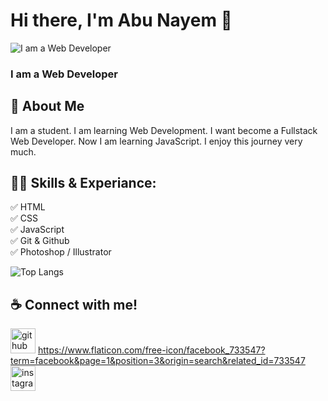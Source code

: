 # Hi there, I'm Abu Nayem 👋

![I am a Web Developer](https://wallpapers.com/images/hd/website-background-e3ttfyugioqlru1w.jpg)

### I am a Web Developer

## 🚀 About Me

I am a student. I am learning Web Development. I want become a Fullstack Web Developer. Now I am learning JavaScript. I enjoy this journey very much.   

## 👨‍🎓 Skills & Experiance:

✅ HTML <br>
✅ CSS <br>
✅ JavaScript <br>
✅ Git & Github <br>
✅ Photoshop / Illustrator <br>

![Top Langs](https://github-readme-stats.vercel.app/api/top-langs/?username=anuraghazra&layout=compact)

## ☕️ Connect with me!

[<img src='https://cdn.jsdelivr.net/npm/simple-icons@3.0.1/icons/github.svg' alt='github' height='40'>](https://github.com/Taw-sip)  [<https://www.flaticon.com/free-icon/facebook_733547?term=facebook&page=1&position=3&origin=search&related_id=733547>](https://www.facebook.com/abu.nayem.1401)  [<img src='https://cdn.jsdelivr.net/npm/simple-icons@3.0.1/icons/instagram.svg' alt='instagram' height='40'>](https://www.instagram.com/tawsipabunayem/)

